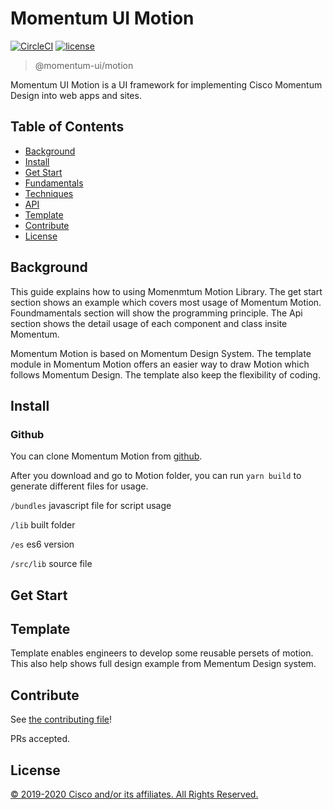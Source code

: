 # Momentum UI Motion

[![CircleCI](https://img.shields.io/circleci/project/github/momentum-design/momentum-ui/master.svg)](https://circleci.com/gh/momentum-design/momentum-ui/)
[![license](https://img.shields.io/github/license/momentum-design/momentum-ui.svg?color=blueviolet)](https://github.com/momentum-design/momentum-ui/blob/master/angular/LICENSE)

> @momentum-ui/motion

Momentum UI Motion is a UI framework for implementing Cisco Momentum Design into web apps and sites.

## Table of Contents
- [Background](#background)
- [Install](#install)
- [Get Start](#get-start)
- [Fundamentals](#fundamentals)
- [Techniques](#techniques)
- [API](#api)
- [Template](#template)
- [Contribute](#contribute)
- [License](#license)

## Background

This guide explains how to using Momenmtum Motion Library. The get start section shows an example which covers most usage of Momentum Motion. Foundmamentals section will show the programming principle. The Api section shows the detail usage of each component and class insite Momentum.

Momentum Motion is based on Momentum Design System. The template module in Momentum Motion offers an easier way to draw Motion which follows Momentum Design. The template also keep the flexibility of coding.


## Install

### Github

You can clone Momentum Motion from [github](https://github.com/momentum-design/momentum-ui/tree/master/motion).

After you download and go to Motion folder, you can run ```yarn build``` to generate different files for usage.

```/bundles``` javascript file for script usage

```/lib``` built folder

```/es``` es6 version

```/src/lib``` source file

## Get Start

## Template

Template enables engineers to develop some reusable persets of motion. This also help shows full design example from Mementum Design system.

## Contribute

See [the contributing file](CONTRIBUTING.md)!

PRs accepted.

## License

[© 2019-2020 Cisco and/or its affiliates. All Rights Reserved.](../LICENSE)
